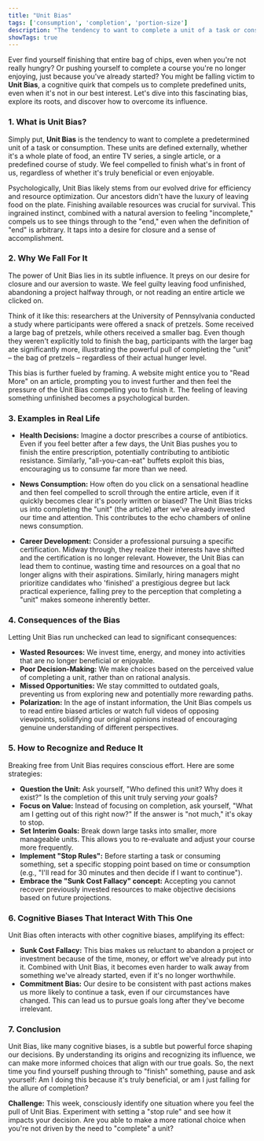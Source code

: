 ```yaml
---
title: "Unit Bias"
tags: ['consumption', 'completion', 'portion-size']
description: "The tendency to want to complete a unit of a task or consumption, with units defined by external factors."
showTags: true
---
```



Ever find yourself finishing that entire bag of chips, even when you're not really hungry? Or pushing yourself to complete a course you're no longer enjoying, just because you've already started? You might be falling victim to **Unit Bias**, a cognitive quirk that compels us to complete predefined units, even when it's not in our best interest. Let's dive into this fascinating bias, explore its roots, and discover how to overcome its influence.

### 1. What is Unit Bias?

Simply put, **Unit Bias** is the tendency to want to complete a predetermined unit of a task or consumption. These units are defined externally, whether it's a whole plate of food, an entire TV series, a single article, or a predefined course of study. We feel compelled to finish what's in front of us, regardless of whether it's truly beneficial or even enjoyable.

Psychologically, Unit Bias likely stems from our evolved drive for efficiency and resource optimization. Our ancestors didn't have the luxury of leaving food on the plate. Finishing available resources was crucial for survival. This ingrained instinct, combined with a natural aversion to feeling "incomplete," compels us to see things through to the "end," even when the definition of "end" is arbitrary. It taps into a desire for closure and a sense of accomplishment.

### 2. Why We Fall For It

The power of Unit Bias lies in its subtle influence. It preys on our desire for closure and our aversion to waste. We feel guilty leaving food unfinished, abandoning a project halfway through, or not reading an entire article we clicked on.

Think of it like this: researchers at the University of Pennsylvania conducted a study where participants were offered a snack of pretzels. Some received a large bag of pretzels, while others received a smaller bag. Even though they weren't explicitly told to finish the bag, participants with the larger bag ate significantly more, illustrating the powerful pull of completing the "unit" – the bag of pretzels – regardless of their actual hunger level.

This bias is further fueled by framing. A website might entice you to "Read More" on an article, prompting you to invest further and then feel the pressure of the Unit Bias compelling you to finish it. The feeling of leaving something unfinished becomes a psychological burden.

### 3. Examples in Real Life

*   **Health Decisions:** Imagine a doctor prescribes a course of antibiotics. Even if you feel better after a few days, the Unit Bias pushes you to finish the entire prescription, potentially contributing to antibiotic resistance. Similarly, "all-you-can-eat" buffets exploit this bias, encouraging us to consume far more than we need.

*   **News Consumption:** How often do you click on a sensational headline and then feel compelled to scroll through the entire article, even if it quickly becomes clear it's poorly written or biased? The Unit Bias tricks us into completing the "unit" (the article) after we've already invested our time and attention. This contributes to the echo chambers of online news consumption.

*   **Career Development:** Consider a professional pursuing a specific certification. Midway through, they realize their interests have shifted and the certification is no longer relevant. However, the Unit Bias can lead them to continue, wasting time and resources on a goal that no longer aligns with their aspirations. Similarly, hiring managers might prioritize candidates who 'finished' a prestigious degree but lack practical experience, falling prey to the perception that completing a "unit" makes someone inherently better.

### 4. Consequences of the Bias

Letting Unit Bias run unchecked can lead to significant consequences:

*   **Wasted Resources:** We invest time, energy, and money into activities that are no longer beneficial or enjoyable.
*   **Poor Decision-Making:** We make choices based on the perceived value of completing a unit, rather than on rational analysis.
*   **Missed Opportunities:** We stay committed to outdated goals, preventing us from exploring new and potentially more rewarding paths.
*   **Polarization:** In the age of instant information, the Unit Bias compels us to read entire biased articles or watch full videos of opposing viewpoints, solidifying our original opinions instead of encouraging genuine understanding of different perspectives.

### 5. How to Recognize and Reduce It

Breaking free from Unit Bias requires conscious effort. Here are some strategies:

*   **Question the Unit:** Ask yourself, "Who defined this unit? Why does it exist?" Is the completion of this unit truly serving *your* goals?
*   **Focus on Value:** Instead of focusing on completion, ask yourself, "What am I getting out of this right now?" If the answer is "not much," it's okay to stop.
*   **Set Interim Goals:** Break down large tasks into smaller, more manageable units. This allows you to re-evaluate and adjust your course more frequently.
*   **Implement "Stop Rules":** Before starting a task or consuming something, set a specific stopping point based on time or consumption (e.g., "I'll read for 30 minutes and then decide if I want to continue").
*   **Embrace the "Sunk Cost Fallacy" concept:** Accepting you cannot recover previously invested resources to make objective decisions based on future projections.

### 6. Cognitive Biases That Interact With This One

Unit Bias often interacts with other cognitive biases, amplifying its effect:

*   **Sunk Cost Fallacy:** This bias makes us reluctant to abandon a project or investment because of the time, money, or effort we've already put into it. Combined with Unit Bias, it becomes even harder to walk away from something we've already started, even if it's no longer worthwhile.
*   **Commitment Bias:** Our desire to be consistent with past actions makes us more likely to continue a task, even if our circumstances have changed. This can lead us to pursue goals long after they've become irrelevant.

### 7. Conclusion

Unit Bias, like many cognitive biases, is a subtle but powerful force shaping our decisions. By understanding its origins and recognizing its influence, we can make more informed choices that align with our true goals. So, the next time you find yourself pushing through to "finish" something, pause and ask yourself: Am I doing this because it's truly beneficial, or am I just falling for the allure of completion?

**Challenge:** This week, consciously identify one situation where you feel the pull of Unit Bias. Experiment with setting a "stop rule" and see how it impacts your decision. Are you able to make a more rational choice when you're not driven by the need to "complete" a unit?

